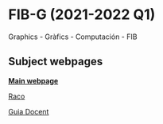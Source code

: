 # FIB-G (2021-2022 Q1)

Graphics - Gràfics - Computación - FIB

## Subject webpages

**[Main webpage](https://sites.google.com/upc.edu/grafics-fib/inici)**

[Raco](https://raco.fib.upc.edu/home/assignatura?espai=270022)

[Guia Docent](https://www.fib.upc.edu/ca/estudis/graus/grau-en-enginyeria-informatica/pla-destudis/assignatures/G)
